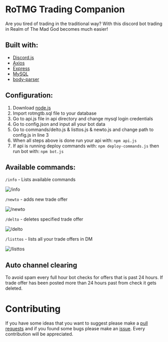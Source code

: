 # RoTMG Trading Companion
Are you tired of trading in the traditional way? With this discord bot trading in Realm of The Mad God becomes much easier!

## Built with:
* [Discord.js](https://discord.js.org/#/)
* [Axios](https://github.com/axios/axios)
* [Express](https://expressjs.com/)
* [MySQL](https://www.npmjs.com/package/mysql)
* [body-parser](https://www.npmjs.com/package/body-parser)

## Configuration:
 1) Download [node.js](https://nodejs.org/en/)
 2) Import rotmgtb.sql file to your database
 3) Go to api.js file in api directory and change mysql login credentials
 4) Go to config.json and input all your bot data
 5) Go to commands/delto.js & listtos.js & newto.js and change path to config.js in line 3
 6) When all steps above is done run your api with: ```npm api.js```
 7) If api is running deploy commands with: ```npm deploy-commands.js``` then run bot with: ```npm bot.js```

 ## Available commands:
 ```/info``` - Lists available commands

 ![/info](https://i.imgur.com/p6kBIit.png)

 ```/newto``` - adds new trade offer 

![/newto](https://i.imgur.com/zjY5Icl.png)

```/delto``` - deletes specified trade offer

![/delto](https://i.imgur.com/K0gJ33y.png)

```/listtos``` - lists all your trade offers in DM

![/listtos](https://i.imgur.com/WQJnx4l.png)

## Auto channel clearing 
To avoid spam every full hour bot checks for offers that is past 24 hours. If trade offer has been posted more than 24 hours past from check it gets deleted.

# Contributing
If you have some ideas that you want to suggest please make a [pull requests](https://github.com/yunglean4171/RoTMG-Trading-Companion/pulls) and if you found some bugs please make an [issue](https://github.com/yunglean4171/RoTMG-Trading-Companion/issues). Every contribution will be appreciated.
